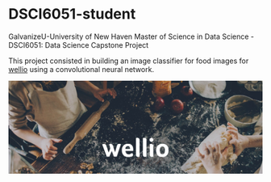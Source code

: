# DSCI6051-student
GalvanizeU-University of New Haven Master of Science in Data Science - DSCI6051: Data Science Capstone Project

This project consisted in building an image classifier for food images for <a href="www.getwellio.com">wellio</a> using a convolutional neural network.

<img src='images/w-1.jpg' />
